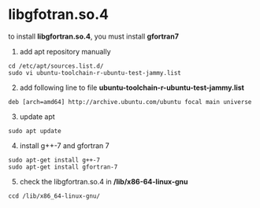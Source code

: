 # **libgfotran.so.4**

to install **libgfortran.so.4**, you must install **gfortran7**

1. add apt repository manually
```
cd /etc/apt/sources.list.d/
sudo vi ubuntu-toolchain-r-ubuntu-test-jammy.list

```
2. add following line to file **ubuntu-toolchain-r-ubuntu-test-jammy.list**
```
deb [arch=amd64] http://archive.ubuntu.com/ubuntu focal main universe
```
3. update apt
```
sudo apt update
```
4. install g++-7 and gfortran 7
```
sudo apt-get install g++-7
sudo apt-get install gfortran-7
```
5. check the libgfortran.so.4 in **/lib/x86-64-linux-gnu**
```
ccd /lib/x86_64-linux-gnu/
```